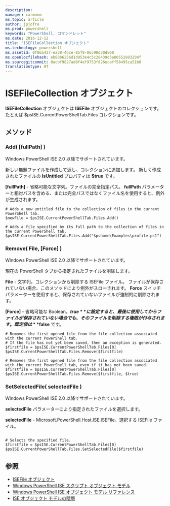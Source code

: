 ```yaml
---
description: 
manager: carmonm
ms.topic: article
author: jpjofre
ms.prod: powershell
keywords: "PowerShell, コマンドレット"
ms.date: 2016-12-12
title: "ISEFileCollection オブジェクト"
ms.technology: powershell
ms.assetid: 0f86a427-ea38-4bce-85f8-06c98d30d508
ms.openlocfilehash: eb88b6256d1d053e4c5c28439d3a80552883204f
ms.sourcegitcommit: 8acbf9827ad8f4ef9753f826ecaff58495ca51b0
translationtype: HT
---
```

# <a name="the-isefilecollection-object"></a>ISEFileCollection オブジェクト
  **ISEFileCollection** オブジェクトは **ISEFile** オブジェクトのコレクションです。 たとえば $psISE.CurrentPowerShellTab.Files コレクションです。

## <a name="methods"></a>メソッド

### <a name="add-fullpath-"></a>Add\( \[fullPath\] \)
  Windows PowerShell ISE 2.0 以降でサポートされています。 

 新しい無題ファイルを作成して返し、コレクションに追加します。 新しく作成されたファイルの **IsUntitled** プロパティは **$true** です。

 **\[fullPath\]** - 省略可能な文字列。ファイルの完全指定パス。 **fullPath** パラメーターと相対パスを含める、または完全パスではなくファイル名を使用すると、例外が生成されます。

```
# Adds a new untitled file to the collection of files in the current PowerShell tab.
$newFile = $psISE.CurrentPowerShellTab.Files.Add()

# Adds a file specified by its full path to the collection of files in the current PowerShell tab.
$psISE.CurrentPowerShellTab.Files.Add("$pshome\Examples\profile.ps1")

```

### <a name="remove-file-force-"></a>Remove\( File, \[Force\] \)
  Windows PowerShell ISE 2.0 以降でサポートされています。 

 現在の PowerShell タブから指定されたファイルを削除します。

 **File** - 文字列。コレクションから削除する ISEFile ファイル。 ファイルが保存されていない場合、このメソッドにより例外がスローされます。 **Force** スイッチ パラメーターを使用すると、保存されていないファイルが強制的に削除されます。

 **\[Force\]** - 省略可能な Boolean。**$true** に設定すると、最後に使用してからファイルが保存されていない場合でも、そのファイルを削除する権限が付与されます。 既定値は **$false** です。

```
# Removes the first opened file from the file collection associated with the current PowerShell tab.
# If the file has not yet been saved, then an exception is generated.
$firstfile = $psISE.CurrentPowerShellTab.Files[0]
$psISE.CurrentPowerShellTab.Files.Remove($firstfile)

# Removes the first opened file from the file collection associated with the current PowerShell tab, even if it has not been saved.
$firstfile = $psISE.CurrentPowerShellTab.Files[0]
$psISE.CurrentPowerShellTab.Files.Remove($firstfile, $true)
```

### <a name="setselectedfile-selectedfile-"></a>SetSelectedFile\( selectedFile \)
  Windows PowerShell ISE 2.0 以降でサポートされています。 

 **selectedFile** パラメーターにより指定されたファイルを選択します。

 **selectedFile** - Microsoft.PowerShell.Host.ISE.ISEFile。選択する ISEFile ファイル。

```

# Selects the specified file.
$firstfile = $psISE.CurrentPowerShellTab.Files[0]
$psISE.CurrentPowerShellTab.Files.SetSelectedFile($firstfile)

```

## <a name="see-also"></a>参照
- [ISEFile オブジェクト](The-ISEFile-Object.md) 
- [Windows PowerShell ISE スクリプト オブジェクト モデル](The-Windows-PowerShell-ISE-Scripting-Object-Model.md) 
- [Windows PowerShell ISE オブジェクト モデル リファレンス](Windows-PowerShell-ISE-Object-Model-Reference.md) 
- [ISE オブジェクト モデルの階層](The-ISE-Object-Model-Hierarchy.md)

  
